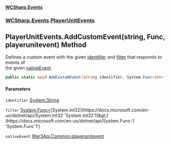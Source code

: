 #### [WCSharp.Events](README.md 'README')
### [WCSharp.Events](WCSharp.Events.md 'WCSharp.Events').[PlayerUnitEvents](WCSharp.Events.PlayerUnitEvents.md 'WCSharp.Events.PlayerUnitEvents')

## PlayerUnitEvents.AddCustomEvent(string, Func<int>, playerunitevent) Method

Defines a custom event with the given [identifier](WCSharp.Events.PlayerUnitEvents.AddCustomEvent(string,System.Func_int_,War3Api.Common.playerunitevent).md#WCSharp.Events.PlayerUnitEvents.AddCustomEvent(string,System.Func_int_,War3Api.Common.playerunitevent).identifier 'WCSharp.Events.PlayerUnitEvents.AddCustomEvent(string, System.Func<int>, War3Api.Common.playerunitevent).identifier') and [filter](WCSharp.Events.PlayerUnitEvents.AddCustomEvent(string,System.Func_int_,War3Api.Common.playerunitevent).md#WCSharp.Events.PlayerUnitEvents.AddCustomEvent(string,System.Func_int_,War3Api.Common.playerunitevent).filter 'WCSharp.Events.PlayerUnitEvents.AddCustomEvent(string, System.Func<int>, War3Api.Common.playerunitevent).filter') that responds to events of  
the given [nativeEvent](WCSharp.Events.PlayerUnitEvents.AddCustomEvent(string,System.Func_int_,War3Api.Common.playerunitevent).md#WCSharp.Events.PlayerUnitEvents.AddCustomEvent(string,System.Func_int_,War3Api.Common.playerunitevent).nativeEvent 'WCSharp.Events.PlayerUnitEvents.AddCustomEvent(string, System.Func<int>, War3Api.Common.playerunitevent).nativeEvent').

```csharp
public static void AddCustomEvent(string identifier, System.Func<int> filter, War3Api.Common.playerunitevent nativeEvent);
```
#### Parameters

<a name='WCSharp.Events.PlayerUnitEvents.AddCustomEvent(string,System.Func_int_,War3Api.Common.playerunitevent).identifier'></a>

`identifier` [System.String](https://docs.microsoft.com/en-us/dotnet/api/System.String 'System.String')

<a name='WCSharp.Events.PlayerUnitEvents.AddCustomEvent(string,System.Func_int_,War3Api.Common.playerunitevent).filter'></a>

`filter` [System.Func&lt;](https://docs.microsoft.com/en-us/dotnet/api/System.Func-1 'System.Func`1')[System.Int32](https://docs.microsoft.com/en-us/dotnet/api/System.Int32 'System.Int32')[&gt;](https://docs.microsoft.com/en-us/dotnet/api/System.Func-1 'System.Func`1')

<a name='WCSharp.Events.PlayerUnitEvents.AddCustomEvent(string,System.Func_int_,War3Api.Common.playerunitevent).nativeEvent'></a>

`nativeEvent` [War3Api.Common.playerunitevent](https://docs.microsoft.com/en-us/dotnet/api/War3Api.Common.playerunitevent 'War3Api.Common.playerunitevent')